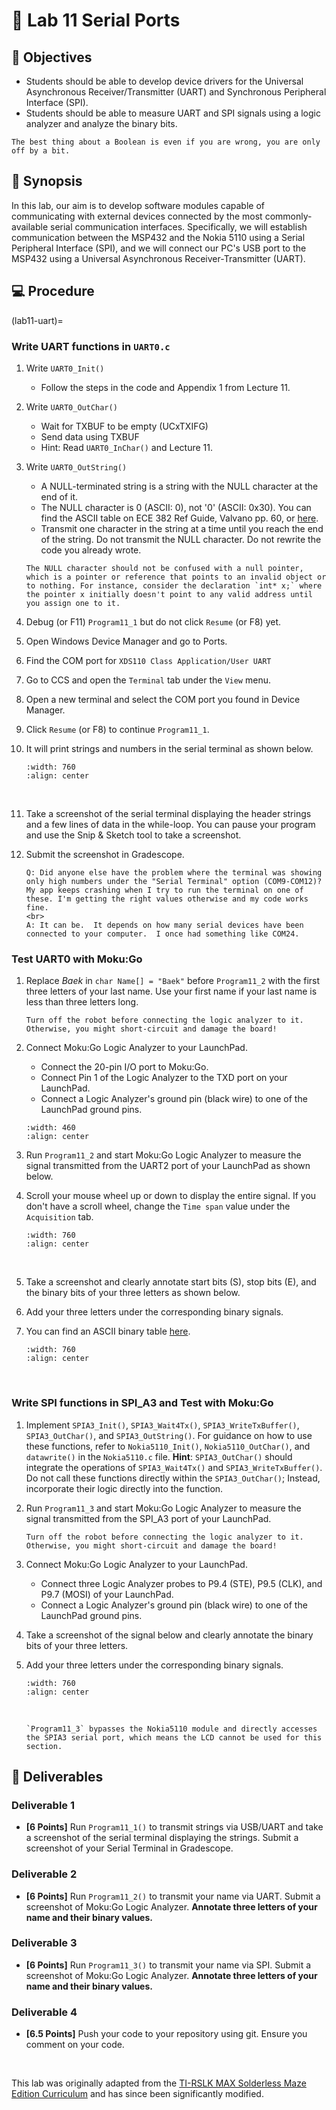 # 🔬 Lab 11 Serial Ports

## 📌 Objectives

- Students should be able to develop device drivers for the Universal Asynchronous Receiver/Transmitter (UART) and Synchronous Peripheral Interface (SPI).
- Students should be able to measure UART and SPI signals using a logic analyzer and analyze the binary bits.

```{note}
The best thing about a Boolean is even if you are wrong, you are only off by a bit.
```

## 📜 Synopsis

In this lab, our aim is to develop software modules capable of communicating with external devices connected by the most commonly-available serial communication interfaces.  Specifically, we will establish communication between the MSP432 and the Nokia 5110 using a Serial Peripheral Interface (SPI), and we will connect our PC's USB port to the MSP432 using a Universal Asynchronous Receiver-Transmitter (UART).


## 💻 Procedure

(lab11-uart)=
### Write UART functions in `UART0.c`

1. Write `UART0_Init()`
    - Follow the steps in the code and Appendix 1 from Lecture 11.
2. Write `UART0_OutChar()`
    - Wait for TXBUF to be empty (UCxTXIFG)
    - Send data using TXBUF
    - Hint: Read `UART0_InChar()` and Lecture 11.
3. Write `UART0_OutString()`
    - A NULL-terminated string is a string with the NULL character at the end of it.
    - The NULL character is 0 (ASCII: 0), not '0' (ASCII: 0x30). You can find the ASCII table on ECE 382 Ref Guide, Valvano pp. 60, or [here](Resources:ASCII_Table).
    - Transmit one character in the string at a time until you reach the end of the string. Do not transmit the NULL character.  Do not rewrite the code you already wrote. 

    ```{note}
    The NULL character should not be confused with a null pointer, which is a pointer or reference that points to an invalid object or to nothing. For instance, consider the declaration `int* x;` where the pointer x initially doesn't point to any valid address until you assign one to it.
    ```

1. Debug (or F11) `Program11_1` but do not click `Resume` (or F8) yet.  
1. Open Windows Device Manager and go to Ports.
1. Find the COM port for `XDS110 Class Application/User UART`
1. Go to CCS and open the `Terminal` tab under the `View` menu.
1. Open a new terminal and select the COM port you found in Device Manager.
1. Click `Resume` (or F8) to continue `Program11_1`.
1. It will print strings and numbers in the serial terminal as shown below. 

    ```{image} ./figures/Lab11_SerialTerminal.gif
    :width: 760
    :align: center
    ```
    <br>

1. Take a screenshot of the serial terminal displaying the header strings and a few lines of data in the while-loop.  You can pause your program and use the Snip \& Sketch tool to take a screenshot.  
1. Submit the screenshot in Gradescope.


    ```{admonition} Q&A
    Q: Did anyone else have the problem where the terminal was showing only high numbers under the "Serial Terminal" option (COM9-COM12)? My app keeps crashing when I try to run the terminal on one of these. I'm getting the right values otherwise and my code works fine.
    <br>
    A: It can be.  It depends on how many serial devices have been connected to your computer.  I once had something like COM24.
    ```


### Test UART0 with Moku:Go

1. Replace _Baek_ in `char Name[] = "Baek"` before `Program11_2` with the first three letters of your last name.  Use your first name if your last name is less than three letters long. 

    ```{warning}
    Turn off the robot before connecting the logic analyzer to it. Otherwise, you might short-circuit and damage the board!
    ```

1. Connect Moku:Go Logic Analyzer to your LaunchPad.
    - Connect the 20-pin I/O port to Moku:Go.
    - Connect Pin 1 of the Logic Analyzer to the TXD port on your LaunchPad.
    - Connect a Logic Analyzer's ground pin (black wire) to one of the LaunchPad ground pins.  

    ```{image} ./figures/Lab11_MokuConnection.png
    :width: 460
    :align: center
    ```

1. Run `Program11_2` and start Moku:Go Logic Analyzer to measure the signal transmitted from the UART2 port of your LaunchPad as shown below. 
1. Scroll your mouse wheel up or down to display the entire signal. If you don't have a scroll wheel, change the `Time span` value under the `Acquisition` tab.

    ```{image} ./figures/Lab11_LogicAnalyzerMeasure.gif
    :width: 760
    :align: center
    ```
    <br>

1. Take a screenshot and clearly annotate start bits (S), stop bits (E), and the binary bits of your three letters as shown below. 
1. Add your three letters under the corresponding binary signals.
1. You can find an ASCII binary table [here](Resources:ASCII_Table).

    ```{image} ./figures/Lab11_Moku_UART_Fox.png
    :width: 760
    :align: center
    ```
    <br>


### Write SPI functions in SPI_A3 and Test with Moku:Go

1. Implement `SPIA3_Init()`, `SPIA3_Wait4Tx()`,  `SPIA3_WriteTxBuffer()`, `SPIA3_OutChar()`, and `SPIA3_OutString()`. For guidance on how to use these functions, refer to `Nokia5110_Init()`, `Nokia5110_OutChar()`, and `datawrite()` in the `Nokia5110.c` file. **Hint**: `SPIA3_OutChar()` should integrate the operations of `SPIA3_Wait4Tx()` and `SPIA3_WriteTxBuffer()`.  Do not call these functions directly within the `SPIA3_OutChar()`; Instead, incorporate their logic directly into the function.

1. Run `Program11_3` and start Moku:Go Logic Analyzer to measure the signal transmitted from the SPI_A3 port of your LaunchPad. 

    ```{warning}
    Turn off the robot before connecting the logic analyzer to it. Otherwise, you might short-circuit and damage the board!
    ```

1. Connect Moku:Go Logic Analyzer to your LaunchPad.
    - Connect three Logic Analyzer probes to P9.4 (STE), P9.5 (CLK), and P9.7 (MOSI) of your LaunchPad.
    - Connect a Logic Analyzer's ground pin (black wire) to one of the LaunchPad ground pins.  
1. Take a screenshot of the signal below and clearly annotate the binary bits of your three letters. 
1. Add your three letters under the corresponding binary signals.

    ```{image} ./figures/Lab11_Moku_SPI_Fox.png
    :width: 760
    :align: center
    ```
    <br>

    ```{note}
    `Program11_3` bypasses the Nokia5110 module and directly accesses the SPIA3 serial port, which means the LCD cannot be used for this section.
    ```


## 🚚 Deliverables

### Deliverable 1 
- **[6 Points]** Run `Program11_1()` to transmit strings via USB/UART and take a screenshot of the serial terminal displaying the strings. Submit a screenshot of your Serial Terminal in Gradescope.

### Deliverable 2
- **[6 Points]** Run `Program11_2()` to transmit your name via UART. Submit a screenshot of Moku:Go Logic Analyzer. **Annotate three letters of your name and their binary values.**

### Deliverable 3 
- **[6 Points]** Run `Program11_3()` to transmit your name via SPI. Submit a screenshot of Moku:Go Logic Analyzer.  **Annotate three letters of your name and their binary values.** 

### Deliverable 4
- **[6.5 Points]** Push your code to your repository using git. Ensure you comment on your code.

<br>

This lab was originally adapted from the [TI-RSLK MAX Solderless Maze Edition Curriculum](https://university.ti.com/en/faculty/ti-robotics-system-learning-kit/ti-rslk-max-edition-curriculum) and has since been significantly modified.



